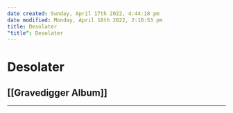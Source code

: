 ```yaml
---
date created: Sunday, April 17th 2022, 4:44:18 pm
date modified: Monday, April 18th 2022, 2:10:53 pm
title: Desolater
"title": Desolater
---
```

# Desolater
## [[Gravedigger Album]]

---

